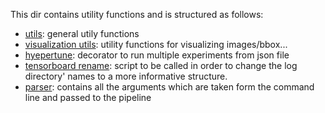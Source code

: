 This dir contains utility functions and is structured as follows:

- [utils](utils.py): general utily functions
- [visualization utils](vis_utils.py): utility functions for visualizing images/bbox...
- [hyepertune](hypertune.py): decorator to run multiple experiments from json file
- [tensorboard rename](tb_dir_rename.py): script to be called in order to change the log directory' names to a more
  informative structure.
- [parser](parsers.py): contains all the arguments which are taken form the command line and passed to the pipeline